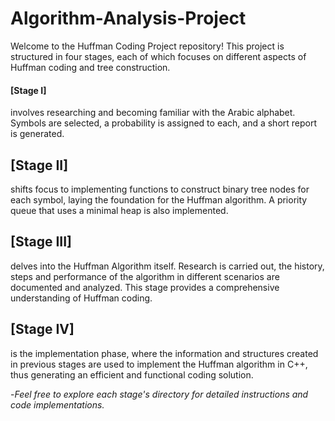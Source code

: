 # Algorithm-Analysis-Project

Welcome to the Huffman Coding Project repository! This project is structured in four stages, each of which focuses on different aspects of Huffman coding and tree construction.

#### [Stage I] 
involves researching and becoming familiar with the Arabic alphabet. Symbols are selected, a probability is assigned to each, and a short report is generated.

## [Stage II]  
shifts focus to implementing functions to construct binary tree nodes for each symbol, laying the foundation for the Huffman algorithm. A priority queue that uses a minimal heap is also implemented.

## [Stage III] 
delves into the Huffman Algorithm itself. Research is carried out, the history, steps and performance of the algorithm in different scenarios are documented and analyzed. This stage provides a comprehensive understanding of Huffman coding.

## [Stage IV] 
is the implementation phase, where the information and structures created in previous stages are used to implement the Huffman algorithm in C++, thus generating an efficient and functional coding solution.

-*Feel free to explore each stage's directory for detailed instructions and code implementations.*